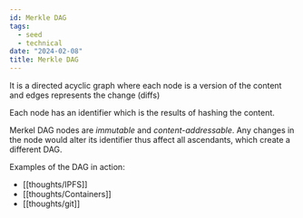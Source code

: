 ```yaml
---
id: Merkle DAG
tags:
  - seed
  - technical
date: "2024-02-08"
title: Merkle DAG
---
```


It is a directed acyclic graph where each node is a version of the content and edges represents the change (diffs)

Each node has an identifier which is the results of hashing the content.

Merkel DAG nodes are _immutable_ and _content-addressable_. Any changes in the node would alter its identifier thus affect all ascendants, which create a different DAG.

Examples of the DAG in action:
- [[thoughts/IPFS]]
- [[thoughts/Containers]]
- [[thoughts/git]]
